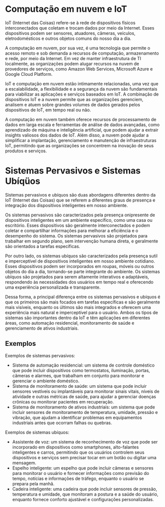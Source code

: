 # Computação em nuvem e IoT

IoT (Internet das Coisas) refere-se à rede de dispositivos físicos interconectados que coletam e trocam dados por meio da Internet. 
Esses dispositivos podem ser sensores, atuadores, câmeras, veículos, eletrodomésticos e outros objetos comuns do nosso dia a dia.

A computação em nuvem, por sua vez, é uma tecnologia que permite o acesso remoto e sob demanda a recursos de computação, armazenamento e rede, 
por meio da Internet. Em vez de manter infraestrutura de TI localmente, as organizações podem alugar recursos na nuvem de provedores de serviços, como
Amazon Web Services, Microsoft Azure e Google Cloud Platform.

IoT e computação em nuvem estão intimamente relacionadas, uma vez que a escalabilidade, a flexibilidade e a segurança da nuvem são fundamentais 
para viabilizar as aplicações e serviços baseados em IoT. 
A combinação de dispositivos IoT e a nuvem permite que as organizações gerenciem, analisem e atuem sobre grandes volumes de dados gerados 
pelos dispositivos de IoT, em tempo real ou não.

A computação em nuvem também oferece recursos de processamento de dados em larga escala e ferramentas 
de análise de dados avançadas, como aprendizado de máquina e inteligência artificial, que podem ajudar a extrair insights valiosos dos dados de IoT. 
Além disso, a nuvem pode ajudar a simplificar a implantação, gerenciamento e manutenção de infraestruturas IoT, permitindo que as organizações se 
concentrem na inovação de seus produtos e serviços.


# Sistemas Pervasivos e Sistemas Ubíqüos

Sistemas pervasivos e ubíquos são duas abordagens diferentes dentro da IoT (Internet das Coisas) que se referem a diferentes graus de presença e integração 
dos dispositivos inteligentes em nosso ambiente.

Os sistemas pervasivos são caracterizados pela presença onipresente de dispositivos inteligentes em um ambiente específico, como uma casa ou escritório. 
Esses dispositivos são geralmente interconectados e podem coletar e compartilhar informações para melhorar a eficiência e o desempenho do sistema. 
Os sistemas pervasivos são projetados para trabalhar em segundo plano, sem intervenção humana direta, e geralmente são orientados a tarefas específicas.


Por outro lado, os sistemas ubíquos são caracterizados pela presença sutil e imperceptível de dispositivos inteligentes em nosso ambiente cotidiano. 
Esses dispositivos podem ser incorporados em roupas, móveis ou outros objetos do dia a dia, tornando-se parte integrante do ambiente. Os sistemas ubíquos 
são projetados para serem altamente interativos e adaptáveis, respondendo às necessidades dos usuários em tempo real e oferecendo uma experiência 
personalizada e transparente.

Dessa forma, a principal diferença entre os sistemas pervasivos e ubíquos é que os primeiros são mais focados em tarefas específicas e são geralmente 
mais visíveis, enquanto os últimos são mais integrados e oferecem uma experiência mais natural e imperceptível para o usuário. 
Ambos os tipos de sistemas são importantes dentro da IoT e têm aplicações em diferentes áreas, como automação residencial, monitoramento de saúde e 
gerenciamento de ativos industriais.


## Exemplos

Exemplos de sistemas pervasivos:
- Sistema de automação residencial: um sistema de controle doméstico que pode incluir dispositivos como termostatos, iluminação, portas, câmeras e alarmes, que trabalham em conjunto para monitorar e gerenciar o ambiente doméstico.
- Sistema de monitoramento de saúde: um sistema que pode incluir sensores vestíveis ou implantáveis para monitorar sinais vitais, níveis de atividade e outras métricas de saúde, para ajudar a gerenciar doenças crônicas ou monitorar pacientes em recuperação.
- Sistema de monitoramento de ativos industriais: um sistema que pode incluir sensores de monitoramento de temperatura, umidade, pressão e vibração, que ajudam a identificar problemas em equipamentos industriais antes que ocorram falhas ou quebras.

Exemplos de sistemas ubíquos:
- Assistente de voz: um sistema de reconhecimento de voz que pode ser incorporado em dispositivos como smartphones, alto-falantes inteligentes e carros, permitindo que os usuários controlem seus dispositivos e serviços sem precisar tocar em um botão ou digitar uma mensagem.
- Espelho inteligente: um espelho que pode incluir câmeras e sensores para monitorar o usuário e fornecer informações como previsão do tempo, notícias e informações de tráfego, enquanto o usuário se prepara pela manhã.
- Cadeira inteligente: uma cadeira que pode incluir sensores de pressão, temperatura e umidade, que monitoram a postura e a saúde do usuário, enquanto fornece conforto ajustável e configurações personalizadas.

